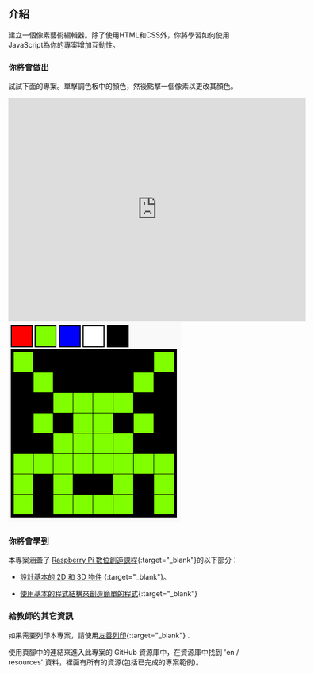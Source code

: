 ## 介紹

建立一個像素藝術編輯器。除了使用HTML和CSS外，你將學習如何使用JavaScript為你的專案增加互動性。

### 你將會做出

試試下面的專案。單擊調色板中的顏色，然後點擊一個像素以更改其顏色。

<div class="trinket">
  <iframe src="https://trinket.io/embed/html/0e102a306b?outputOnly=true&start=result" width="600" height="450" frameborder="0" marginwidth="0" marginheight="0" allowfullscreen>
  </iframe>
  <img src="images/pixel-art-final.png">
</div>

### 你將會學到

本專案涵蓋了 [Raspberry Pi 數位創造課程](http://rpf.io/curriculum){:target="_blank"}的以下部分：

+ [設計基本的 2D 和 3D 物件](https://www.raspberrypi.org/curriculum/design/creator) {:target="_blank"}。

+ [使用基本的程式結構來創造簡單的程式](https://www.raspberrypi.org/curriculum/programming/creator){:target="_blank"}

### 給教師的其它資訊

如果需要列印本專案，請使用[友善列印](https://projects.raspberrypi.org/en/projects/pixel-art/print){:target="_blank"} .

使用頁腳中的連結來進入此專案的 GitHub 資源庫中，在資源庫中找到 'en / resources' 資料，裡面有所有的資源(包括已完成的專案範例)。